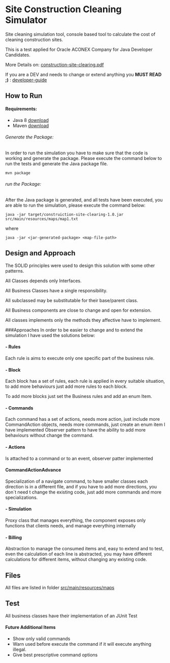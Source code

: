 # Site Construction Cleaning Simulator

Site cleaning simulation tool, console based tool to calculate the cost of cleaning construction sites.

This is a test applied for Oracle ACONEX Company for Java Developer Candidates.

More Details on: [construction-site-clearing.pdf](docs/construction-site-clearing.pdf) 

If you are a DEV and needs to change or extend anything you **MUST READ ;)** : [developer-guide](README-DEV.md)

## How to Run

#### Requirements:
- Java 8 [download](https://www.oracle.com/technetwork/pt/java/javase/downloads/jdk8-downloads-2133151.html)
- Maven [download](https://maven.apache.org/install.html)
###### Generate the Package:
In order to run the simulation you have to make sure that the code is working and generate the package.
Please execute the command below to run the tests and generate the Java package file.

`mvn package`


###### run the Package:
After the Java package is generated, and all tests have been executed, you are able to run the simulation, please execute the command below:

`java -jar target/construiction-site-clearing-1.0.jar src/main/resources/maps/map1.txt`

where

`java -jar <jar-generated-package> <map-file-path>`

## Design and Approach

The SOLID principles were used to design this solution with some other patterns.

All Classes depends only Interfaces.


All Business Classes have a single responsibility.


All subclassed may be substitutable for their base/parent class.


All Business components are close to change and open for extension.


All classes implements only the methods they affective have to implement.

###Approaches
In order to be easier to change and to extend the simulation I have used the solutions below:

#### - Rules

Each rule is aims to execute only one specific part of the business rule.

#### - Block

Each block has a set of rules, each rule is applied in every suitable situation, to add more behaviours just add more rules to each block.

To add more blocks just set the Business rules and add an enum Item.
 
#### - Commands

Each command has a set of actions, needs more action, just include more CommandAction objects, needs more commands, just create an enum item
I have implemented Observer pattern to have the ability to add more behaviours without change the command. 


#### - Actions
Is attached to a command or to an event, observer patter implemented


#### CommandActionAdvance
Specialization of a navigate command, to have smaller classes each direction is in a different file,
and if you have to add more directions, you don´t need t change the existing code, just add more commands and more specializations.

#### - Simulation

Proxy class that manages everything, the component exposes only functions that clients needs, and manage everything internally

#### - Billing

Abstraction to manage the consumed items and, easy to extend and to test, even the calculation of each line is abstracted, you may have different calculations for different items, without changing any existing code.

## Files
All files are listed in folder [src/main/resources/maps](src/main/resources/maps)

## Test
All business classes have their implementation of an JUnit Test


#### Future Additional Items

- Show only valid commands
- Warn used before execute the command if it will execute anything illegal.
- Give best prescriptive command options 